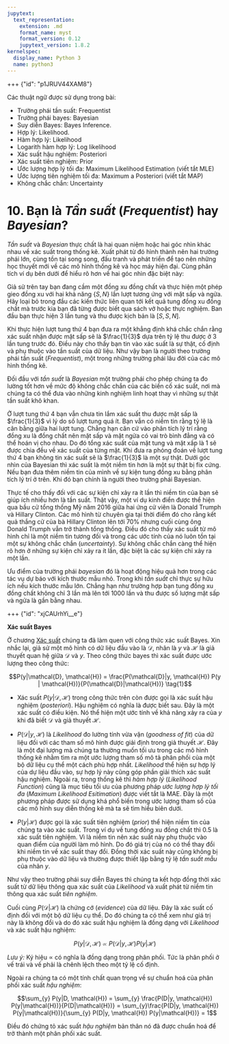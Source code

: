 ```yaml
---
jupytext:
  text_representation:
    extension: .md
    format_name: myst
    format_version: 0.12
    jupytext_version: 1.8.2
kernelspec:
  display_name: Python 3
  name: python3
---
```



+++ {"id": "p1JRUV44XAM8"}

Các thuật ngữ được sử dụng trong bài:

* Trường phái tần suất: Frequentist
* Trường phái bayes: Bayesian
* Suy diễn Bayes: Bayes Inference.
* Hợp lý: Likelihood.
* Hàm hợp lý: Likelihood
* Logarith hàm hợp lý: Log likelihood
* Xác suất hậu nghiệm: Posteriori
* Xác suất tiên nghiệm: Prior
* Ước lượng hợp lý tối đa: Maximum Likelihood Estimation (viết tắt MLE)
* Ước lượng tiên nghiệm tối đa: Maximum a Posteriori (viết tắt MAP)
* Không chắc chắn: Uncertainty

# 10. Bạn là _Tần suất_ (_Frequentist_) hay _Bayesian_?

_Tần suất_ và _Bayesian_ thực chất là hai quan niệm hoặc hai góc nhìn khác nhau về xác suất trong thống kê. Xuất phát từ đó hình thành nên hai trường phái lớn, cùng tồn tại song song, đấu tranh và phát triển để tạo nên những học thuyết mới về các mô hình thống kê và học máy hiện đại. Cùng phân tích ví dụ bên dưới để hiểu rõ hơn về hai góc nhìn đặc biệt này:

Giả sử trên tay bạn đang cầm một đồng xu đồng chất và thực hiện một phép gieo đồng xu với hai khả năng $\{S, N\}$ lần lượt tương ứng với mặt sấp và ngửa. Hãy loại bỏ trong đầu các kiến thức liên quan tới kết quả tung đồng xu đồng chất mà trước kia bạn đã từng được biết qua sách vở hoặc thực nghiệm. Ban đầu bạn thực hiện 3 lần tung và thu được kịch bản là $[S, S, N]$.

Khi thực hiện lượt tung thứ 4 bạn đưa ra một khẳng định khá chắc chắn rằng xác suất nhận được mặt sấp sẽ là $\frac{1}{3}$ dựa trên tỷ lệ thu được ở 3 lần tung trước đó. Điều này cho thấy bạn tin vào xác suất là sự thật, cố định và phụ thuộc vào tần suất của dữ liệu. Như vậy bạn là người theo trường phái tần suất (_Frequentist_), một trong những trường phái lâu đời của các mô hình thống kê.

Đối đầu với _tần suất_ là _Bayesian_ một trường phái cho phép chúng ta đo lường tốt hơn về mức độ không chắc chắn của các biến cố xác suất, nơi mà chúng ta có thể đưa vào những kinh nghiệm linh hoạt thay vì những sự thật tần suất khô khan.

Ở lượt tung thứ 4 bạn vẫn chưa tin lắm xác suất thu được mặt sấp là $\frac{1}{3}$ vì lý do số lượt tung quá ít. Bạn vẫn có niềm tin rằng tỷ lệ là cân bằng giữa hai lượt tung. Chẳng hạn căn cứ vào phân tích lý trí rằng đồng xu là đồng chất nên mặt sấp và mặt ngửa có vai trò bình đẳng và có thể hoán vị cho nhau. Do đó tổng xác suất của mặt tung và mặt xấp là 1 sẽ được chia đều về xác suất của từng mặt. Khi đưa ra phỏng đoán về lượt tung thứ 4 bạn không tin xác suất sẽ là $\frac{1}{3}$ là một sự thật. Dưới góc nhìn của Bayesian thì xác suất là một niềm tin hơn là một sự thật bị fix cứng. Nếu bạn đưa thêm niềm tin của mình về sự kiện tung đồng xu bằng phân tích lý trí ở trên. Khi đó bạn chính là người theo trường phái Bayesian.

Thực tế cho thấy đối với các sự kiện chỉ xảy ra ít lần thì niềm tin của bạn sẽ giúp ích nhiều hơn là tần suất. Thật vậy, một ví dụ kinh điển được thể hiện qua bầu cử tổng thống Mỹ năm 2016 giữa hai ứng cử viên là Donald Trumph và Hillary Clinton. Các mô hình từ chuyên gia tại thời điểm đó cho rằng kết quả thắng cử của bà Hillary Clinton lên tới 70% nhưng cuối cùng ông Donald Trumph vẫn trở thành tổng thống. Điều đó cho thấy xác suất từ mô hình chỉ là một niềm tin tương đối và trong các ước tính của nó luôn tồn tại một sự không chắc chắn (_uncertainty_). Sự không chắc chắn càng thể hiện rõ hơn ở những sự kiện chỉ xảy ra ít lần, đặc biệt là các sự kiện chỉ xảy ra một lần. 

Ưu điểm của trường phái _bayesian_ đó là hoạt động hiệu quả hơn trong các tác vụ dự báo với kích thước mẫu nhỏ. Trong khi _tần suất_ chỉ thực sự hữu ích nếu kích thước mẫu lớn. Chẳng hạn như trường hợp bạn tung đồng xu đồng chất không chỉ 3 lần mà lên tới 1000 lần và thu được số lượng mặt sấp và ngửa là gần bằng nhau.

+++ {"id": "xjCAUrhYi__e"}

**Xác suất Bayes**

Ở chương [Xác suất](https://phamdinhkhanh.github.io/deepai-book/ch_probability/appendix_probability.html#xac-suat-co-dieu-kien-va-dinh-ly-bayes) chúng ta đã làm quen với công thức xác suất Bayes. Xin nhắc lại, giả sử một mô hình có dữ liệu đầu vào là $\mathcal{D}$, nhãn là $y$ và $\mathcal{H}$ là giả thuyết quan hệ giữa $\mathcal{D}$ và $y$. Theo công thức bayes thì xác suất được ước lượng theo công thức:

$$P(y|\mathcal{D}, \mathcal{H}) = \frac{P(\mathcal{D}|y, \mathcal{H}) P(y | \mathcal{H})}{P(\mathcal{D}|\mathcal{H})} \tag{1}$$

* Xác suất $P(y|\mathcal{D}, \mathcal{H})$ trong công thức trên còn được gọi là xác suất hậu nghiệm (_posteriori_). Hậu nghiệm có nghĩa là được biết sau. Đây là một xác suất có điều kiện. Nó thể hiện một ước tính về khả năng xảy ra của $y$ khi đã biết $\mathcal{D}$ và giả thuyết $\mathcal{H}$.

* $P(\mathcal{D}|y, \mathcal{H})$ là _Likelihood_ đo lường tính vừa vặn (_goodness of fit_) của dữ liệu đối với các tham số mô hình được giải định trong giả thuyết $\mathcal{H}$. Đây là một đại lượng mà chúng ta thường muốn tối ưu trong các mô hình thống kê nhằm tìm ra một ước lượng tham số mô tả phân phối của một bộ dữ liệu cụ thể một cách phù hợp nhất. _Likelihood_ thể hiện sự hợp lý của dự liệu đầu vào, sự hợp lý này cũng góp phần giải thích xác suất hậu nghiệm. Ngoài ra, trong thống kê thì _hàm hợp lý_ (_Likelihood Function_) cũng là mục tiêu tối ưu của phương pháp _ước lượng hợp lý tối đa_ (_Maximum Likelihood Esitimation_)  được viết tắt là MAE. Đây là một phương pháp được sử dụng khá phổ biến trong ước lượng tham số của các mô hình suy diễn thống kê mà ta sẽ tìm hiểu biên dưới.

* $P(y| \mathcal{H})$ được gọi là xác suất tiên nghiệm (_prior_) thể hiện niềm tin của chúng ta vào xác suất. Trong ví dụ về tung đồng xu đồng chất thì 0.5 là xác suất tiên nghiệm. Vì là niềm tin nên xác suất này phụ thuộc vào quan điểm của người làm mô hình. Do đó giá trị của nó có thể thay đổi khi niềm tin về xác suất thay đổi. Đồng thời xác suất này cũng không bị phụ thuộc vào dữ liệu và thường được thiết lập bằng tỷ lệ _tần suất mẫu_ của nhãn $y$.

Như vậy theo trường phái suy diễn Bayes thì chúng ta kết hợp đồng thời xác suất từ dữ liệu thông qua xác suất của _Likelihood_ và xuất phát từ niềm tin thông qua xác suất _tiên nghiệm_.

Cuối cùng $P(\mathcal{D}|\mathcal{H})$ là chứng cớ (_evidence_) của dữ liệu. Đây là xác suất cố định đối với một bộ dữ liệu cụ thể. Do đó chúng ta có thể xem như giá trị này là không đổi và do đó xác suất hậu nghiệm là đồng dạng với _Likelihood_ và xác suất hậu nghiệm:

$$P(y|\mathcal{D}, \mathcal{H}) \propto P(\mathcal{D}|y, \mathcal{H}) P(y|\mathcal{H})$$

_Lưu ý:_ Ký hiệu $\propto$ có nghĩa là đồng dạng trong phân phối. Tức là phân phối ở vế trái và vế phải là chênh lệch theo một tỷ lệ cố định.

Ngoài ra chúng ta có một tính chất quan trọng về sự chuẩn hoá của phân phối xác suất _hậu nghiệm_:

$$\sum_{y} P(y|D, \mathcal{H}) = \sum_{y} \frac{P(D|y, \mathcal{H}) P(y|\mathcal{H})}{P(D|\mathcal{H})} = \sum_{y}\frac{P(D|y, \mathcal{H}) P(y|\mathcal{H})}{\sum_{y} P(D|y, \mathcal{H}) P(y|\mathcal{H})} = 1$$

Điều đó chứng tỏ xác suất _hậu nghiệm_ bản thân nó đã được chuẩn hoá để trở thành một phân phối xác suất.
